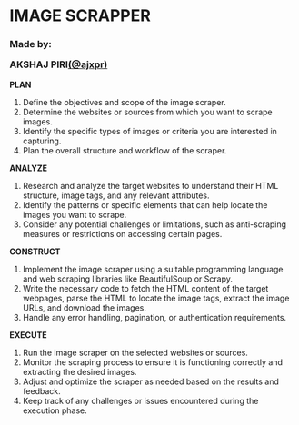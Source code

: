 <h1 aligin = "center">IMAGE SCRAPPER</h1>
<h3 aligin = "center">Made by: <p>AKSHAJ PIRI<a href="https://github.com/ajxpr">(@ajxpr)</a></p></h3>


<p>
<b>PLAN</b>
<ol type="1">
  <li>Define the objectives and scope of the image scraper.</li>
  <li>Determine the websites or sources from which you want to scrape images. </li>
  <li>Identify the specific types of images or criteria you are interested in capturing.</li>
  <li>Plan the overall structure and workflow of the scraper.</li>
</ol>
</p>

<p>
<b>ANALYZE</b> 
<ol type="1">
  <li>Research and analyze the target websites to understand their HTML structure, image tags, and any relevant attributes. </li>
  <li>Identify the patterns or specific elements that can help locate the images you want to scrape. </li>
  <li>Consider any potential challenges or limitations, such as anti-scraping measures or restrictions on accessing certain pages.</li>
</ol> 
</p>

<p>
<b>CONSTRUCT</b> 
<ol type="1">
  <li>Implement the image scraper using a suitable programming language and web scraping libraries like BeautifulSoup or Scrapy.</li>
  <li>Write the necessary code to fetch the HTML content of the target webpages, parse the HTML to locate the image tags, extract the image URLs, and download the images. </li>
  <li>Handle any error handling, pagination, or authentication requirements.</li>
</ol>  
</p>

<p>
<b>EXECUTE</b> 
<ol type="1">
  <li>Run the image scraper on the selected websites or sources. </li>
  <li>Monitor the scraping process to ensure it is functioning correctly and extracting the desired images. </li>
  <li>Adjust and optimize the scraper as needed based on the results and feedback. </li>
  <li>Keep track of any challenges or issues encountered during the execution phase.</li>
</ol>
</p>
